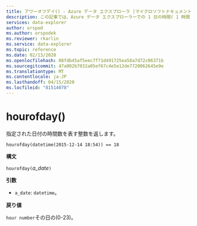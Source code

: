 ```yaml
---
title: アワーオフデイ() - Azure データ エクスプローラ |マイクロソフトドキュメント
description: この記事では、Azure データ エクスプローラーでの 1 日の時間( 1 時間)について説明します。
services: data-explorer
author: orspod
ms.author: orspodek
ms.reviewer: rkarlin
ms.service: data-explorer
ms.topic: reference
ms.date: 02/13/2020
ms.openlocfilehash: 08fdb45af5eec7f71d491725ea58a7d72c06371b
ms.sourcegitcommit: 47a002b7032a05ef67c4e5e12de7720062645e9e
ms.translationtype: MT
ms.contentlocale: ja-JP
ms.lasthandoff: 04/15/2020
ms.locfileid: "81514078"
---
```

# <a name="hourofday"></a>hourofday()

指定された日付の時間数を表す整数を返します。

```kusto
hourofday(datetime(2015-12-14 18:54)) == 18
```

**構文**

`hourofday(`*a_date*`)`

**引数**

* `a_date`: `datetime`。

**戻り値**

`hour number`その日の(0-23)。